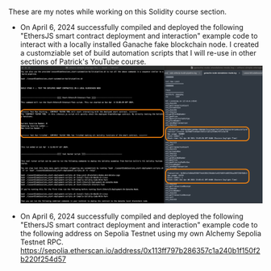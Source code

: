 These are my notes while working on this Solidity course section.

- On April 6, 2024 successfully compiled and deployed the following "EthersJS smart contract deployment and interaction" example code to interact with a locally installed Ganache fake blockchain node. I created a customziable set of build automation scripts that I will re-use in other sections of Patrick's YouTube course.
![alt text](./notes/image1.png)

- On April 6, 2024 successfully compiled and deployed the following "EthersJS smart contract deployment and interaction" example code to the following address on Sepolia Testnet using my own Alchemy Sepolia Testnet RPC.
https://sepolia.etherscan.io/address/0x113ff797b286357c1a240b1f150f2b220f254d57
